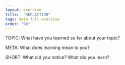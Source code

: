 ```yaml
---
layout: exercise
title:  "REFLECTION"
tags: meta full exercise
order: "9b"
---
```

TOPIC:
What have you learned so far about your topic?


META:
What does learning mean to you?

SHORT:
What did you notice? What did you learn?
